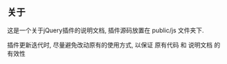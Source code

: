 ## 关于

这是一个关于jQuery插件的说明文档, 插件源码放置在 public/js 文件夹下.   

插件更新迭代时, 尽量避免改动原有的使用方式, 以保证 原有代码 和 说明文档 的有效性
